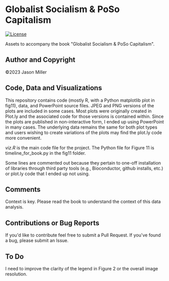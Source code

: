 # Globalist Socialism & PoSo Capitalism

[![License](https://img.shields.io/badge/license-MIT-blue.svg)](LICENSE)

Assets to accompany the book "Globalist Socialism & PoSo Capitalism".

## Author and Copyright
©2023 Jason Miller

## Code, Data and Visualizations

This repository contains code (mostly R, with a Python matplotlib plot in fig11), data, and PowerPoint source files. JPEG and PNG versions of the plots are included in some cases. Most plots were originally created in Plot.ly and the associated code for those versions is contained within. Since the plots are published in non-interactive form, I ended up using PowerPoint in many cases. The underlying data remains the same for both plot types and users wishing to create variations of the plots may find the plot.ly code more convenient.

*viz.R* is the main code file for the project. The Python file for Figure 11 is timeline_for_book.py in the fig11 folder. 

Some lines are commented out because they pertain to one-off installation of libraries through third party tools (e.g., Bioconductor, github installs, etc.) or plot.ly code that I ended up not using. 

## Comments

Context is key. Please read the book to understand the context of this data analysis.

## Contributions or Bug Reports

If you'd like to contribute feel free to submit a Pull Request. If you've found a bug, please submit an Issue.

## To Do

I need to improve the clarity of the legend in Figure 2 or the overall image resolution.
